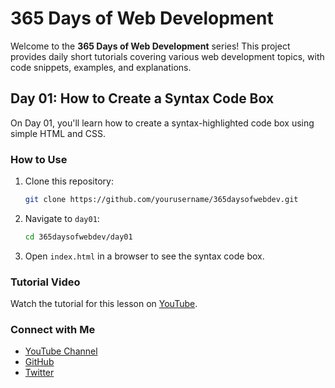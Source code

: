 # 365 Days of Web Development

Welcome to the **365 Days of Web Development** series! This project provides daily short tutorials covering various web development topics, with code snippets, examples, and explanations.

## Day 01: How to Create a Syntax Code Box

On Day 01, you'll learn how to create a syntax-highlighted code box using simple HTML and CSS.

### How to Use
1. Clone this repository:
   ```bash
   git clone https://github.com/yourusername/365daysofwebdev.git
   ```
2. Navigate to `day01`:
   ```bash
   cd 365daysofwebdev/day01
   ```
3. Open `index.html` in a browser to see the syntax code box.

### Tutorial Video
Watch the tutorial for this lesson on [YouTube](https://youtube.com/yourvideo).

### Connect with Me
- [YouTube Channel](https://youtube.com/yourchannel)
- [GitHub](https://github.com/yourusername)
- [Twitter](https://twitter.com/yourhandle)